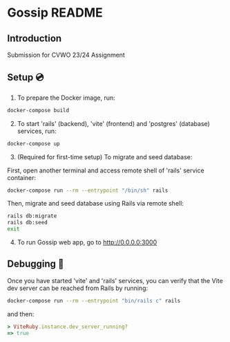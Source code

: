 # Gossip README

## Introduction

Submission for CVWO 23/24 Assignment


## Setup 💿

1. To prepare the Docker image, run:

```bash
docker-compose build
```

2. To start 'rails' (backend), 'vite' (frontend) and 'postgres' (database) services, run:

```bash
docker-compose up
```

3. (Required for first-time setup) To migrate and seed database:

First, open another terminal and access remote shell of 'rails' service container:

```bash
docker-compose run --rm --entrypoint "/bin/sh" rails
```

Then, migrate and seed database using Rails via remote shell:
```sh
rails db:migrate
rails db:seed
exit
```

4. To run Gossip web app, go to http://0.0.0.0:3000


## Debugging 🐞

Once you have started 'vite' and 'rails' services, you can verify that the Vite dev
server can be reached from Rails by running:

```bash
docker-compose run --rm --entrypoint "bin/rails c" rails
```

and then:

```ruby
> ViteRuby.instance.dev_server_running?
=> true
```
